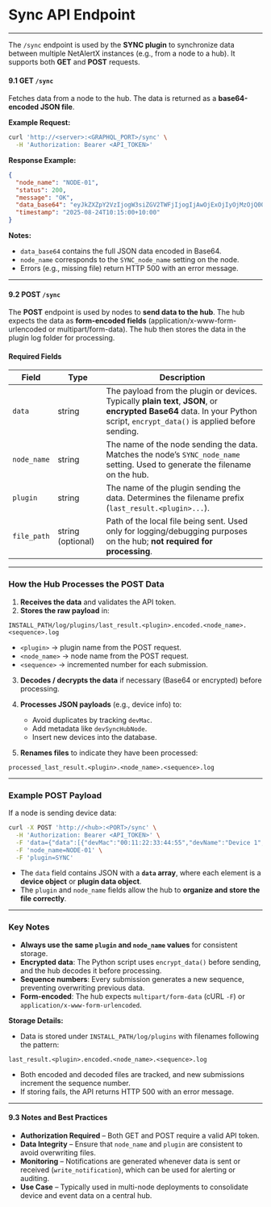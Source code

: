 # Sync API Endpoint 

---

The `/sync` endpoint is used by the **SYNC plugin** to synchronize data between multiple NetAlertX instances (e.g., from a node to a hub). It supports both **GET** and **POST** requests.

#### 9.1 GET `/sync`

Fetches data from a node to the hub. The data is returned as a **base64-encoded JSON file**.

**Example Request:**

```sh
curl 'http://<server>:<GRAPHQL_PORT>/sync' \
  -H 'Authorization: Bearer <API_TOKEN>'
```

**Response Example:**

```json
{
  "node_name": "NODE-01",
  "status": 200,
  "message": "OK",
  "data_base64": "eyJkZXZpY2VzIjogW3siZGV2TWFjIjogIjAwOjExOjIyOjMzOjQ0OjU1IiwiZGV2TmFtZSI6ICJEZXZpY2UgMSJ9XSwgImNvdW50Ijog1fQ==",
  "timestamp": "2025-08-24T10:15:00+10:00"
}
```

**Notes:**

* `data_base64` contains the full JSON data encoded in Base64.
* `node_name` corresponds to the `SYNC_node_name` setting on the node.
* Errors (e.g., missing file) return HTTP 500 with an error message.

---

#### 9.2 POST `/sync` 

The **POST** endpoint is used by nodes to **send data to the hub**. The hub expects the data as **form-encoded fields** (application/x-www-form-urlencoded or multipart/form-data). The hub then stores the data in the plugin log folder for processing.

#### Required Fields

| Field       | Type              | Description                                                                                                                                                                  |
| ----------- | ----------------- | ---------------------------------------------------------------------------------------------------------------------------------------------------------------------------- |
| `data`      | string            | The payload from the plugin or devices. Typically **plain text**, **JSON**, or **encrypted Base64** data. In your Python script, `encrypt_data()` is applied before sending. |
| `node_name` | string            | The name of the node sending the data. Matches the node’s `SYNC_node_name` setting. Used to generate the filename on the hub.                                                |
| `plugin`    | string            | The name of the plugin sending the data. Determines the filename prefix (`last_result.<plugin>...`).                                                                         |
| `file_path` | string (optional) | Path of the local file being sent. Used only for logging/debugging purposes on the hub; **not required for processing**.                                                     |

---

### How the Hub Processes the POST Data

1. **Receives the data** and validates the API token.
2. **Stores the raw payload** in:

```
INSTALL_PATH/log/plugins/last_result.<plugin>.encoded.<node_name>.<sequence>.log
```

* `<plugin>` → plugin name from the POST request.
* `<node_name>` → node name from the POST request.
* `<sequence>` → incremented number for each submission.

3. **Decodes / decrypts the data** if necessary (Base64 or encrypted) before processing.
4. **Processes JSON payloads** (e.g., device info) to:

   * Avoid duplicates by tracking `devMac`.
   * Add metadata like `devSyncHubNode`.
   * Insert new devices into the database.
5. **Renames files** to indicate they have been processed:

```
processed_last_result.<plugin>.<node_name>.<sequence>.log
```

---

### Example POST Payload

If a node is sending device data:

```bash
curl -X POST 'http://<hub>:<PORT>/sync' \
  -H 'Authorization: Bearer <API_TOKEN>' \
  -F 'data={"data":[{"devMac":"00:11:22:33:44:55","devName":"Device 1","devVendor":"Vendor A","devLastIP":"192.168.1.10"}]}' \
  -F 'node_name=NODE-01' \
  -F 'plugin=SYNC'
```

* The `data` field contains JSON with a **`data` array**, where each element is a **device object** or **plugin data object**.
* The `plugin` and `node_name` fields allow the hub to **organize and store the file correctly**.

---

### Key Notes

* **Always use the same `plugin` and `node_name` values** for consistent storage.
* **Encrypted data**: The Python script uses `encrypt_data()` before sending, and the hub decodes it before processing.
* **Sequence numbers**: Every submission generates a new sequence, preventing overwriting previous data.
* **Form-encoded**: The hub expects `multipart/form-data` (cURL `-F`) or `application/x-www-form-urlencoded`.

**Storage Details:**

* Data is stored under `INSTALL_PATH/log/plugins` with filenames following the pattern:

```
last_result.<plugin>.encoded.<node_name>.<sequence>.log
```

* Both encoded and decoded files are tracked, and new submissions increment the sequence number.
* If storing fails, the API returns HTTP 500 with an error message.

---

#### 9.3 Notes and Best Practices

* **Authorization Required** – Both GET and POST require a valid API token.
* **Data Integrity** – Ensure that `node_name` and `plugin` are consistent to avoid overwriting files.
* **Monitoring** – Notifications are generated whenever data is sent or received (`write_notification`), which can be used for alerting or auditing.
* **Use Case** – Typically used in multi-node deployments to consolidate device and event data on a central hub.

